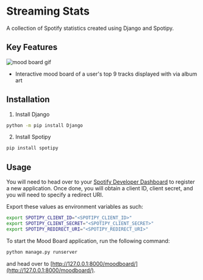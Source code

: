 # Streaming Stats

A collection of Spotify statistics created using Django and Spotipy.

## Key Features
![mood board gif](https://raw.githubusercontent.com/anna-liang/streaming-stats/main/media/mood-board.gif)
- Interactive mood board of a user's top 9 tracks displayed with via album art

## Installation

1. Install Django
```bash
python -m pip install Django
```

2. Install Spotipy
```bash
pip install spotipy
```

## Usage

You will need to head over to your [Spotify Developer Dashboard](https://developer.spotify.com/dashboard/) to register a new application. Once done, you will obtain a client ID, client secret, and you will need to specify a redirect URI.

Export these values as environment variables as such:
```bash
export SPOTIPY_CLIENT_ID="<SPOTIPY_CLIENT_ID>"
export SPOTIPY_CLIENT_SECRET="<SPOTIPY_CLIENT_SECRET>"
export SPOTIPY_REDIRECT_URI="<SPOTIPY_REDIRECT_URI>"
```

To start the Mood Board application, run the following command:
```bash
python manage.py runserver
```

and head over to [http://127.0.0.1:8000/moodboard/](http://127.0.0.1:8000/moodboard/).

